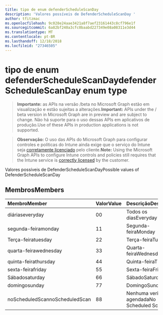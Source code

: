 ```yaml
---
title: tipo de enum defenderScheduleScanDay
description: 'Valores possíveis de DefenderScheduleScanDay '
author: tfitzmac
ms.openlocfilehash: 9c028e24aae3421a8f7aef23161443c8cf796e1f
ms.sourcegitcommit: 6a82bf240a3cfc0baabd227349e08a08311e3d44
ms.translationtype: MT
ms.contentlocale: pt-BR
ms.lasthandoff: 12/18/2018
ms.locfileid: "27346505"
---
```

# <a name="defenderschedulescanday-enum-type"></a><span data-ttu-id="8293f-103">tipo de enum defenderScheduleScanDay</span><span class="sxs-lookup"><span data-stu-id="8293f-103">defenderScheduleScanDay enum type</span></span>

> <span data-ttu-id="8293f-104">**Importante:** as APIs na versão /beta no Microsoft Graph estão em visualização e estão sujeitas a alterações.</span><span class="sxs-lookup"><span data-stu-id="8293f-104">**Important:** APIs under the / beta version in Microsoft Graph are in preview and are subject to change.</span></span> <span data-ttu-id="8293f-105">Não há suporte para o uso dessas APIs em aplicativos de produção.</span><span class="sxs-lookup"><span data-stu-id="8293f-105">Use of these APIs in production applications is not supported.</span></span>

> <span data-ttu-id="8293f-106">**Observação:** O uso das APIs do Microsoft Graph para configurar controles e políticas do Intune ainda exige que o serviço do Intune seja [corretamente licenciado](https://go.microsoft.com/fwlink/?linkid=839381) pelo cliente.</span><span class="sxs-lookup"><span data-stu-id="8293f-106">**Note:** Using the Microsoft Graph APIs to configure Intune controls and policies still requires that the Intune service is [correctly licensed](https://go.microsoft.com/fwlink/?linkid=839381) by the customer.</span></span>

<span data-ttu-id="8293f-107">Valores possíveis de DefenderScheduleScanDay</span><span class="sxs-lookup"><span data-stu-id="8293f-107">Possible values of DefenderScheduleScanDay</span></span> 
## <a name="members"></a><span data-ttu-id="8293f-108">Membros</span><span class="sxs-lookup"><span data-stu-id="8293f-108">Members</span></span>
|<span data-ttu-id="8293f-109">Membro</span><span class="sxs-lookup"><span data-stu-id="8293f-109">Member</span></span>|<span data-ttu-id="8293f-110">Valor</span><span class="sxs-lookup"><span data-stu-id="8293f-110">Value</span></span>|<span data-ttu-id="8293f-111">Descrição</span><span class="sxs-lookup"><span data-stu-id="8293f-111">Description</span></span>|
|:---|:---|:---|
|<span data-ttu-id="8293f-112">diárias</span><span class="sxs-lookup"><span data-stu-id="8293f-112">everyday</span></span>|<span data-ttu-id="8293f-113">0</span><span class="sxs-lookup"><span data-stu-id="8293f-113">0</span></span>|<span data-ttu-id="8293f-114">Todos os dias</span><span class="sxs-lookup"><span data-stu-id="8293f-114">Everyday</span></span>|
|<span data-ttu-id="8293f-115">segunda-feira</span><span class="sxs-lookup"><span data-stu-id="8293f-115">monday</span></span>|<span data-ttu-id="8293f-116">1</span><span class="sxs-lookup"><span data-stu-id="8293f-116">1</span></span>|<span data-ttu-id="8293f-117">Segunda-feira</span><span class="sxs-lookup"><span data-stu-id="8293f-117">Monday</span></span>|
|<span data-ttu-id="8293f-118">Terça-feira</span><span class="sxs-lookup"><span data-stu-id="8293f-118">tuesday</span></span>|<span data-ttu-id="8293f-119">2</span><span class="sxs-lookup"><span data-stu-id="8293f-119">2</span></span>|<span data-ttu-id="8293f-120">Terça-feira</span><span class="sxs-lookup"><span data-stu-id="8293f-120">Tuesday</span></span>|
|<span data-ttu-id="8293f-121">quarta-feira</span><span class="sxs-lookup"><span data-stu-id="8293f-121">wednesday</span></span>|<span data-ttu-id="8293f-122">3</span><span class="sxs-lookup"><span data-stu-id="8293f-122">3</span></span>|<span data-ttu-id="8293f-123">Quarta-feira</span><span class="sxs-lookup"><span data-stu-id="8293f-123">Wednesday</span></span>|
|<span data-ttu-id="8293f-124">quinta-feira</span><span class="sxs-lookup"><span data-stu-id="8293f-124">thursday</span></span>|<span data-ttu-id="8293f-125">4</span><span class="sxs-lookup"><span data-stu-id="8293f-125">4</span></span>|<span data-ttu-id="8293f-126">Quinta-feira</span><span class="sxs-lookup"><span data-stu-id="8293f-126">Thursday</span></span>|
|<span data-ttu-id="8293f-127">sexta-feira</span><span class="sxs-lookup"><span data-stu-id="8293f-127">friday</span></span>|<span data-ttu-id="8293f-128">5</span><span class="sxs-lookup"><span data-stu-id="8293f-128">5</span></span>|<span data-ttu-id="8293f-129">Sexta-feira</span><span class="sxs-lookup"><span data-stu-id="8293f-129">Friday</span></span>|
|<span data-ttu-id="8293f-130">Sábado</span><span class="sxs-lookup"><span data-stu-id="8293f-130">saturday</span></span>|<span data-ttu-id="8293f-131">6</span><span class="sxs-lookup"><span data-stu-id="8293f-131">6</span></span>|<span data-ttu-id="8293f-132">Sábado</span><span class="sxs-lookup"><span data-stu-id="8293f-132">Saturday</span></span>|
|<span data-ttu-id="8293f-133">domingo</span><span class="sxs-lookup"><span data-stu-id="8293f-133">sunday</span></span>|<span data-ttu-id="8293f-134">7</span><span class="sxs-lookup"><span data-stu-id="8293f-134">7</span></span>|<span data-ttu-id="8293f-135">Domingo</span><span class="sxs-lookup"><span data-stu-id="8293f-135">Sunday</span></span>|
|<span data-ttu-id="8293f-136">noScheduledScan</span><span class="sxs-lookup"><span data-stu-id="8293f-136">noScheduledScan</span></span>|<span data-ttu-id="8293f-137">8</span><span class="sxs-lookup"><span data-stu-id="8293f-137">8</span></span>|<span data-ttu-id="8293f-138">Nenhuma verificação agendada</span><span class="sxs-lookup"><span data-stu-id="8293f-138">No Scheduled Scan</span></span>|





